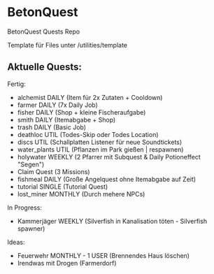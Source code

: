 # BetonQuest

BetonQuest Quests Repo

Template für Files unter /utilities/template

## Aktuelle Quests:

Fertig:

- alchemist DAILY (Item für 2x Zutaten + Cooldown)
- farmer DAILY (7x Daily Job)
- fisher DAILY (Shop + kleine Fischeraufgabe)
- smith DAILY (Itemabgabe + Shop)
- trash DAILY (Basic Job)
- deathloc UTIL (Todes-Skip oder Todes Location)
- discs UTIL (Schallplatten Listener für neue Soundtickets)
- water_plants UTIL (Pflanzen im Park gießen | respawnen)
- holywater WEEKLY (2 Pfarrer mit Subquest & Daily Potioneffect "Segen")
- Claim Quest (3 Missions)
- fishmeal DAILY (Große Angelquest ohne Itemabgabe auf Zeit)
- tutorial SINGLE (Tutorial Quest)
- lost_miner MONTHLY (Durch mehere NPCs)

In Progress:

- Kammerjäger WEEKLY (Silverfish in Kanalisation töten - Silverfish spawner)

Ideas:

- Feuerwehr MONTHLY - 1 USER (Brennendes Haus löschen)
- Irendwas mit Drogen (Farmerdorf)
